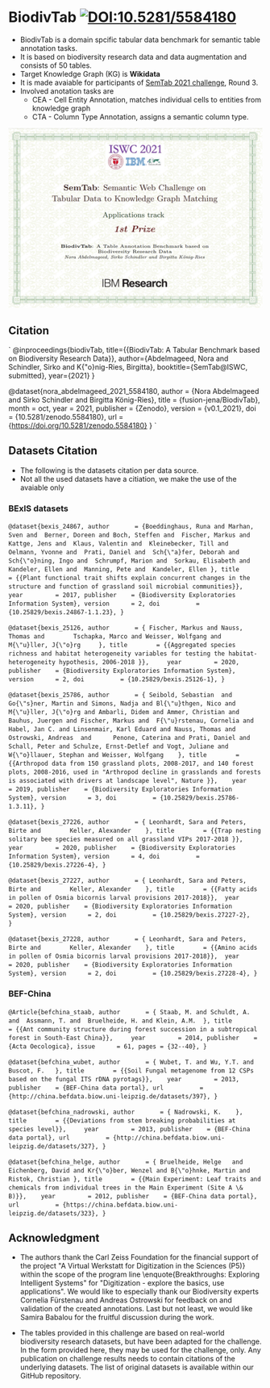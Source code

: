 # BiodivTab [![DOI:10.5281/5584180](https://zenodo.org/badge/doi/10.5281/zenodo.5584180.svg)](https://zenodo.org/record/5584180)

* BiodivTab is a domain spcific tabular data benchmark for semantic table annotation tasks.
* It is based on biodiversity research data and data augmentation and consists of 50 tables.
* Target Knowledge Graph (KG) is **Wikidata**
* It is made avaiable for participants of [SemTab 2021 challenge](https://www.cs.ox.ac.uk/isg/challenges/sem-tab/2021/index.html), Round 3.
* Involved anotation tasks are 
  * CEA - Cell Entity Annotation, matches individual cells to entities from knowledge graph
  * CTA - Column Type Annotation, assigns a semantic column type.

![SemTab2021 Applications Track!](images/certificate.png)

## Citation 
`
@inproceedings{biodivTab,
	title={{BiodivTab: A Tabular Benchmark based on Biodiversity Research Data}},
	author={Abdelmageed, Nora and Schindler, Sirko and K{\"o}nig-Ries, Birgitta},
	booktitle={SemTab@ISWC, submitted},
	year={2021}
}

@dataset{nora_abdelmageed_2021_5584180,
  author       = {Nora Abdelmageed and
                  Sirko Schindler and
                  Birgitta König-Ries},
  title        = {fusion-jena/BiodivTab},
  month        = oct,
  year         = 2021,
  publisher    = {Zenodo},
  version      = {v0.1\_2021},
  doi          = {10.5281/zenodo.5584180},
  url          = {https://doi.org/10.5281/zenodo.5584180}
}
`

## Datasets Citation
* The following is the datasets citation per data source.
* Not all the used datasets have a citiation, we make the use of the avaiable only 
### BExIS datasets

`@dataset{bexis_24867,
	author       = {Boeddinghaus, Runa and
	Marhan, Sven and 
	Berner, Doreen and
	Boch, Steffen and 
	Fischer, Markus and 
	Kattge, Jens and 
	Klaus, Valentin and 
	Kleinebecker, Till and 
	Oelmann, Yvonne and 
	Prati, Daniel and 
	Sch{\"a}fer, Deborah and 
	Sch{\"o}ning, Ingo and 
	Schrumpf, Marion and 
	Sorkau, Elisabeth and 
	Kandeler, Ellen and 
	Manning, Pete and 
	Kandeler, Ellen },
	title        = {{Plant functional trait shifts explain concurrent changes in the structure and function of grassland soil microbial communities}},	
	year         = 2017,
	publisher    = {Biodiversity Exploratories Information System},
	version      = 2,
	doi          = {10.25829/bexis.24867-1.1.23},
}`

`@dataset{bexis_25126,
	author       = {
	Fischer, Markus and
	Nauss, Thomas and		
	Tschapka, Marco and
	Weisser, Wolfgang and
	M{\"u}ller, J{\"o}rg	
	},
	title        = {{Aggregated species richness and habitat heterogeneity variables for testing the habitat-heterogeneity hypothesis, 2006-2018 }},	
	year         = 2020,
	publisher    = {Biodiversity Exploratories Information System},
	version      = 2,
	doi          = {10.25829/bexis.25126-1},
}`

`@dataset{bexis_25786,
	author       = {
	Seibold, Sebastian  and
	Go{\"s}ner, Martin and
	Simons, Nadja and
	Bl{\"u}thgen, Nico and
	M{\"u}ller, J{\"o}rg and
	Ambarli, Didem and
	Ammer, Christian and
	Bauhus,	Juergen and
	Fischer, Markus and 
	F{\"u}rstenau, Cornelia and		
	Habel, Jan C. and
	Linsenmair, Karl Eduard and
	Nauss, Thomas and
	Ostrowski, Andreas  and		
	Penone,	Caterina and
	Prati, Daniel and
	Schall, Peter and
	Schulze, Ernst-Detlef and
	Vogt, Juliane and
	W{\"o}llauer, Stephan and
	Weisser, Wolfgang	
	},
	title        = {{Arthropod data from 150 grassland plots, 2008-2017, and 140 forest plots, 2008-2016, used in "Arthropod decline in grasslands and forests is associated with drivers at landscape level", Nature }},	
	year         = 2019,
	publisher    = {Biodiversity Exploratories Information System},
	version      = 3,
	doi          = {10.25829/bexis.25786-1.3.11},
}`

`@dataset{bexis_27226,
	author       = {
	Leonhardt, Sara and
	Peters, Birte and		
	Keller, Alexander	
	},
	title        = {{Trap nesting solitary bee species measured on all grassland VIPs 2017-2018 }},	
	year         = 2020,
	publisher    = {Biodiversity Exploratories Information System},
	version      = 4,
	doi          = {10.25829/bexis.27226-4},
}`

`@dataset{bexis_27227,
	author       = {
	Leonhardt, Sara and
	Peters, Birte and		
	Keller, Alexander 	
	},
	title        = {{Fatty acids in pollen of Osmia bicornis larval provisions 2017-2018}},	
	year         = 2020,
	publisher    = {Biodiversity Exploratories Information System},
	version      = 2,
	doi          = {10.25829/bexis.27227-2},	
}`

`@dataset{bexis_27228,
	author       = {
	Leonhardt, Sara and
	Peters, Birte and		
	Keller, Alexander 	
	},
	title        = {{Amino acids in pollen of Osmia bicornis larval provisions 2017-2018}},	
	year         = 2020,
	publisher    = {Biodiversity Exploratories Information System},
	version      = 2,
	doi          = {10.25829/bexis.27228-4},
}`

### BEF-China

`@Article{befchina_staab,
	author       = {
	Staab, M. and
	Schuldt, A. and 
	Assmann, T. and 
	Bruelheide, H. and
	Klein, A.M.	
	},
	title        = {{Ant community structure during forest succession in a subtropical forest in South-East China}},	
	year         = 2014,
	publisher    = {Acta Oecologica},
	issue      = 61,
	pages = {32--40},
}`

`@dataset{befchina_wubet,
	author       = {
	Wubet, T. and
	Wu, Y.T. and 
	Buscot, F.	
	},
	title        = {{Soil Fungal metagenome from 12 CSPs based on the fungal ITS rDNA pyrotags}},	
	year         = 2013,
	publisher    = {BEF-China data portal},
	url          = {http://china.befdata.biow.uni-leipzig.de/datasets/397},
}`

`@dataset{befchina_nadrowski,
	author       = {
	Nadrowski, K.	
	},
	title        = {{Deviations from stem breaking probabilities at species level}},	
	year         = 2013,
	publisher    = {BEF-China data portal},
	url          = {http://china.befdata.biow.uni-leipzig.de/datasets/327},
}`

`@dataset{befchina_helge,
	author       = {
	Bruelheide, Helge	and
	Eichenberg,	David and
	Kr{\"o}ber,	Wenzel and
	B{\"o}hnke,	Martin and
	Ristok,	Christian
	},
	title        = {{Main Experiment: Leaf traits and chemicals from individual trees in the Main Experiment (Site A \& B)}},	
	year         = 2012,
	publisher    = {BEF-China data portal},
	url          = {https://china.befdata.biow.uni-leipzig.de/datasets/323},
}`

## Acknowledgment 
* The authors thank the Carl Zeiss Foundation for the financial support of the project "A Virtual Werkstatt for Digitization in the Sciences (P5)} within the scope of the program line \enquote{Breakthroughs: Exploring Intelligent Systems" for "Digitization - explore the basics, use applications".
We would like to especially thank our Biodiversity experts Cornelia Fürstenau and Andreas Ostrowski for feedback on and validation of the created annotations.
Last but not least, we would like Samira Babalou for the fruitful discussion during the work.

* The tables provided in this challenge are based on real-world biodiversity research datasets, but have been adapted for the challenge.
In the form provided here, they may be used for the challenge, only.
Any publication on challenge results needs to contain citations of the underlying datasets.
The list of original datasets is available within our GitHub repository.
